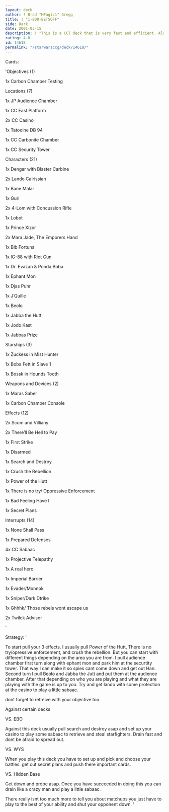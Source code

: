```yaml
---
layout: deck
author: ! Brad "MFagic1" Gregg
title: ! "1-800-BETSOFF"
side: Dark
date: 2001-03-15
description: ! "This is a CCT deck that is very fast and efficient. Also has some hellacious retrieval."
rating: 4.0
id: 14618
permalink: "/starwarsccg/deck/14618/"
---
```

Cards: 

'Objectives (1)

1x Carbon Chamber Testing


Locations (7)

1x JP Audience Chamber

1x CC East Platform

2x CC Casino

1x Tatooine DB 94

1x CC Carbonite Chamber

1x CC Security Tower


Characters (21)

1x Dengar with Blaster Carbine

2x Lando Calrissian

1x Bane Malar

1x Guri

2x 4-Lom with Concussion Rifle

1x Lobot

1x Prince Xizor

2x Mara Jade, The Emporers Hand

1x Bib Fortuna

1x IG-88 with Riot Gun

1x Dr. Evazan & Ponda Boba

1x Ephant Mon

1x Djas Puhr

1x J’Quille

1x Beolo

1x Jabba the Hutt

1x Jodo Kast

1x Jabbas Prize


Starships (3)

1x Zuckess in Mist Hunter

1x Boba Fett in Slave 1

1x Bossk in Hounds Tooth


Weapons and Devices (2)

1x Maras Saber

1x Carbon Chamber Console


Effects (12)

2x Scum and Villiany

2x There’ll Be Hell to Pay

1x First Strike

1x Disarmed

1x Search and Destroy

1x Crush the Rebellion

1x Power of the Hutt

1x There is no try/ Oppressive Enforcement

1x Bad Feeling Have I

1x Secret Plans


Interrupts (14)

1x None Shall Pass

1x Prepared Defenses

4x CC Sabaac

1x Projective Telepathy

1x A real hero

1x Imperial Barrier

1x Evader/Monnok

1x Sniper/Dark Dtrike

1x Ghhhk/ Those rebels wont escape us

2x Twilek Advisor

'

Strategy: '

To start pull your 3 effects. I usually pull Power of the Hutt, There is no try/opressive enforcement, and crush the rebellion. But you can start with different things depending on the area you are from. I pull audience chamber first turn along with ephant mon and park him at the securtity tower. That way I can make it so spies cant come down and get out Han. Second turn I pull Beolo and Jabba the Jutt and put them at the audience chamber. After that depending on who you are playing and what they are playing with the game is up to you. Try and get lando with some protection at the casino to play a little sabaac.

dont forget to retreive with your objective too.


Against certain decks


VS. EBO


Against this deck usually pull search and destroy asap and set up your casino to play some sabaac to retrieve and steal starfighters. Drain fast and dont be afraid to spread out.


VS. WYS


When you play this deck you have to set up and pick and choose your battles. get out secret plans and push there important cards.


VS. Hidden Base


Get down and probe asap. Once you have succeeded in doing this you can drain like a crazy man and play a little sabaac.


There really isnt too much more to tell you about matchups you just have to play to the best of your ability and shut your opponent down. '
